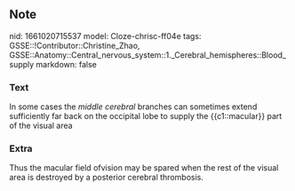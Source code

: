 ## Note
nid: 1661020715537
model: Cloze-chrisc-ff04e
tags: GSSE::!Contributor::Christine_Zhao, GSSE::Anatomy::Central_nervous_system::1._Cerebral_hemispheres::Blood_supply
markdown: false

### Text
<div>
  <div>
    <div>
      <div>
        <div>
          In some cases the <span style="font-style:
          italic;">middle cerebral</span> branches can sometimes
          extend sufficiently far back on the occipital lobe to
          supply the {{c1::macular}} part of the visual area
        </div>
      </div>
    </div>
  </div>
</div>

### Extra
<div>
  <div>
    <div>
      <div>
        <div>
          Thus the macular field ofvision may be spared when the
          rest of the visual area is destroyed by a posterior
          cerebral thrombosis.
        </div>
      </div>
    </div>
  </div>
</div>

